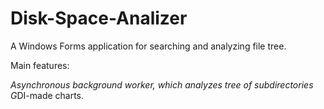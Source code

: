 # Disk-Space-Analizer
A Windows Forms application for searching and analyzing file tree.

Main features:

*Asynchronous background worker, which analyzes tree of subdirectories
G*DI-made charts.
